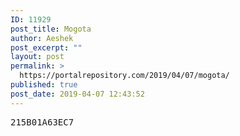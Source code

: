 ```yaml
---
ID: 11929
post_title: Mogota
author: Aeshek
post_excerpt: ""
layout: post
permalink: >
  https://portalrepository.com/2019/04/07/mogota/
published: true
post_date: 2019-04-07 12:43:52
---
```

<pre>215B01A63EC7</pre>